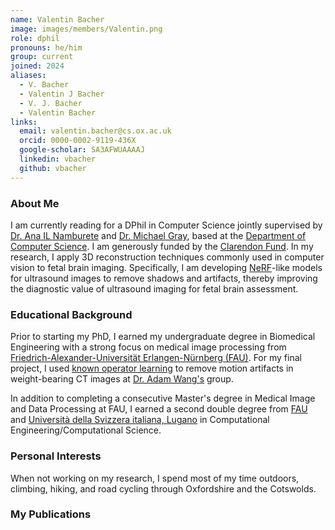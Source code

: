 ```yaml
---
name: Valentin Bacher
image: images/members/Valentin.png
role: dphil
pronouns: he/him
group: current
joined: 2024
aliases:
  - V. Bacher
  - Valentin J Bacher
  - V. J. Bacher
  - Valentin Bacher
links:
  email: valentin.bacher@cs.ox.ac.uk
  orcid: 0000-0002-9119-436X
  google-scholar: SA3AFWUAAAAJ
  linkedin: vbacher
  github: vbacher
---
```


### About Me

I am currently reading for a DPhil in Computer Science jointly supervised by [Dr. Ana IL Namburete](/members/ana-namburete) and [Dr. Michael Gray](https://ibme.ox.ac.uk/person/michael-gray/), based at the [Department of Computer Science](https://www.cs.ox.ac.uk). I am generously funded by the [Clarendon Fund](https://www.ox.ac.uk/clarendon).
In my research, I apply 3D reconstruction techniques commonly used in computer vision to fetal brain imaging. Specifically, I am developing [NeRF](https://www.matthewtancik.com/nerf)-like models for ultrasound images to remove shadows and artifacts, thereby improving the diagnostic value of ultrasound imaging for fetal brain assessment.

### Educational Background

Prior to starting my PhD, I earned my undergraduate degree in Biomedical Engineering with a strong focus on medical image processing from [Friedrich-Alexander-Universität Erlangen-Nürnberg (FAU)](https://www.medical-engineering.study.fau.eu). For my final project, I used [known operator learning](https://www5.cs.fau.de/fileadmin/lectures/DLRessources/Introduction_DLCT.pdf) to remove motion artifacts in weight-bearing CT images at [Dr. Adam Wang's](https://profiles.stanford.edu/adamwang) group.

In addition to completing a consecutive Master's degree in Medical Image and Data Processing at FAU, I earned a second double degree from [FAU](https://www.ce.studium.fau.de) and [Università della Svizzera italiana, Lugano](https://www.usi.ch/en/education/master/computational-science) in Computational Engineering/Computational Science.

### Personal Interests

When not working on my research, I spend most of my time outdoors, climbing, hiking, and road cycling through Oxfordshire and the Cotswolds.

### My Publications
